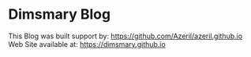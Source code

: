 # Dimsmary Blog

This Blog was built support by: https://github.com/Azeril/azeril.github.io  
Web Site available at: https://dimsmary.github.io
